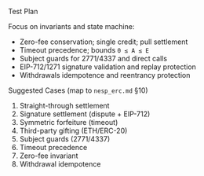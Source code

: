Test Plan

Focus on invariants and state machine:
- Zero-fee conservation; single credit; pull settlement
- Timeout precedence; bounds `0 ≤ A ≤ E`
- Subject guards for 2771/4337 and direct calls
- EIP-712/1271 signature validation and replay protection
- Withdrawals idempotence and reentrancy protection

Suggested Cases (map to `nesp_erc.md` §10)
1. Straight-through settlement
2. Signature settlement (dispute + EIP-712)
3. Symmetric forfeiture (timeout)
4. Third-party gifting (ETH/ERC-20)
5. Subject guards (2771/4337)
6. Timeout precedence
7. Zero-fee invariant
8. Withdrawal idempotence


